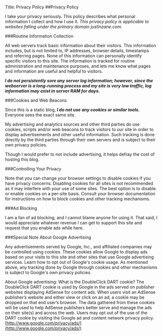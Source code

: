 Title: Privacy Policy
##Privacy Policy

I take your privacy seriously. This policy describes what personal information I collect and 
how I use it. *This privacy policy is applicable to websites falling under the primary domain 
justinzane.com.*

###Routine Information Collection

All web servers track basic information about their visitors. This information includes, but is 
not limited to, IP addresses, browser details, timestamps and referring pages. None of this 
information can personally identify specific visitors to this site. The information is tracked 
for routine administration and maintenance purposes, and lets me know what pages and information 
are useful and helpful to visitors. 

***I do not persistently sore any server log information; 
however, since the webserver is a long-running process and my site is very low traffic, log 
information may exist in server RAM for days.***

###Cookies and Web Beacons

Since this is a static blog, ***I do not use any cookies or similar tools.*** Everyone sees the
exact same site.

My advertising and analytics sources and other third parties do use cookies, scripts and/or web 
beacons to track visitors to our site in order to display advertisements and other useful 
information. Such tracking is done directly by the third parties through their own servers and 
is subject to their own privacy policies.

Though I would prefer to not include advertising, it helps defray the cost of hosting this blog.

###Controlling Your Privacy

Note that you can change your browser settings to disable cookies if you have privacy concerns. 
Disabling cookies for all sites is not recommended as it may interfere with your use of some 
sites. The best option is to disable or enable cookies on a per-site basis. Consult your 
browser documentation for instructions on how to block cookies and other tracking mechanisms.

###Ad Blocking

I am a fan of ad blocking, and I cannot blame anyone for using it. That said, I would appreciate
whatever revenue I can get to support this site and request that you enable ads while here.

###Special Note About Google Advertising

Any advertisements served by Google, Inc., and affiliated companies may be controlled using 
cookies. These cookies allow Google to display ads based on your visits to this site and other 
sites that use Google advertising services. Learn how to opt out of Google's cookie usage. 
As mentioned above, any tracking done by Google through cookies and other mechanisms is subject 
to Google's own privacy policies.

About Google advertising: What is the DoubleClick DART cookie? The DoubleClick DART cookie is 
used by Google in the ads served on publisher websites displaying AdSense for content ads. When 
users visit an AdSense publisher’s website and either view or click on an ad, a cookie may be 
dropped on that end user’s browser. The data gathered from these cookies will be used to help 
AdSense publishers better serve and manage the ads on their site(s) and across the web. Users 
may opt out of the use of the DART cookie by visiting the Google ad and content network privacy 
policy. [http://www.google.com/privacy/ads/](http://www.google.com/privacy/ads/)